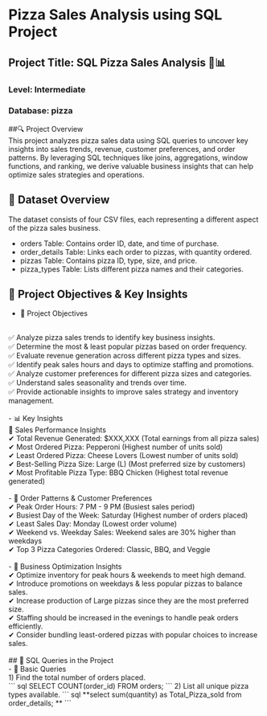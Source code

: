 # Pizza Sales Analysis using SQL Project
## Project Title: SQL Pizza Sales Analysis 🍕📊
### Level: Intermediate
### Database: pizza
##🔍 Project Overview
<br>
This project analyzes pizza sales data using SQL queries to uncover key insights into sales trends, revenue, customer preferences, and order patterns. By leveraging SQL techniques like joins, aggregations, window functions, and ranking, we derive valuable business insights that can help optimize sales strategies and operations.
## 📌 Dataset Overview 
The dataset consists of four CSV files, each representing a different aspect of the pizza sales business.
- orders Table: Contains order ID, date, and time of purchase.
- order_details Table: Links each order to pizzas, with quantity ordered.
- pizzas Table: Contains pizza ID, type, size, and price.
- pizza_types Table: Lists different pizza names and their categories.
  
## 🎯 Project Objectives & Key Insights
- 📌 Project Objectives
<br>
✅ Analyze pizza sales trends to identify key business insights.
<br>
✅ Determine the most & least popular pizzas based on order frequency.
<br>
✅ Evaluate revenue generation across different pizza types and sizes.
<br>
✅ Identify peak sales hours and days to optimize staffing and promotions.
<br>
✅ Analyze customer preferences for different pizza sizes and categories.
<br>
✅ Understand sales seasonality and trends over time.
<br>
✅ Provide actionable insights to improve sales strategy and inventory management.
<br>
<br>
- 📊 Key Insights
<br>
  🔹 Sales Performance Insights
  <br>
✔ Total Revenue Generated: $XXX,XXX (Total earnings from all pizza sales)
<br>
✔ Most Ordered Pizza: Pepperoni (Highest number of units sold)
<br>
✔ Least Ordered Pizza: Cheese Lovers (Lowest number of units sold)
<br>
✔ Best-Selling Pizza Size: Large (L) (Most preferred size by customers)
<br>
✔ Most Profitable Pizza Type: BBQ Chicken (Highest total revenue generated)
<br>
<br>
- 🔹 Order Patterns & Customer Preferences
<br>
✔ Peak Order Hours: 7 PM - 9 PM (Busiest sales period)
<br>
✔ Busiest Day of the Week: Saturday (Highest number of orders placed)
<br>
✔ Least Sales Day: Monday (Lowest order volume)
<br>
✔ Weekend vs. Weekday Sales: Weekend sales are 30% higher than weekdays
<br>
✔ Top 3 Pizza Categories Ordered: Classic, BBQ, and Veggie
<br>
<br>
- 🔹 Business Optimization Insights
<br>
✔ Optimize inventory for peak hours & weekends to meet high demand.
<br>
✔ Introduce promotions on weekdays & less popular pizzas to balance sales.
<br>
✔ Increase production of Large pizzas since they are the most preferred size.
<br>
✔ Staffing should be increased in the evenings to handle peak orders efficiently.
<br>
✔ Consider bundling least-ordered pizzas with popular choices to increase sales.
<br>
<br>
## 🔎 SQL Queries in the Project
<br>
- 🔹 Basic Queries
<br>
1) Find the total number of orders placed.
<br>
``` sql
SELECT 
    COUNT(order_id)
FROM
    orders;
```
2) List all unique pizza types available.
``` sql
**select sum(quantity) as Total_Pizza_sold from order_details; 
**
```


